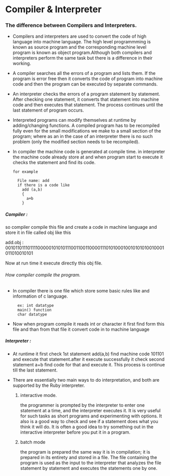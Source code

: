 # Compiler & Interpreter

### The difference between Compilers and Interpreters.

* Compilers and interpreters are used to convert the code of high language into machine language. The high level programmming is known as source program and the corresponding machine level program is known as object program.Although both compilers and interpreters perform the same task but there is a difference in their working.
* A compiler searches all the errors of a program and lists them. If the program is error free then it converts the code of program into machine code and then the program can be executed by separate commands. 
* An interpreter checks the errors of a program statement by statement. After checking one statement, it converts that statement into machine code and then executes that statement. The process continues until the last statement of program occurs.
* Interpreted programs can modify themselves at runtime by adding/changing functions. A compiled program has to be recompiled fully even for the small modifications we make to a small section of the program; where as an in the case of an interpreter there is no such problem (only the modified section needs to be recompiled).
* In compiler the machine code is generated at compile time. in interpreter the machine code already store at and when program start to execute it checks the statement and find its code. 

      for example 
          
        File name: add 
        if there is a code like
          add (a,b)
          {
            a+b
          }  

##### Compiler :
so compiler compile this file and create a code in machine language and store it in file called obj like this
      
add.obj : 00101101110111100000101010111001100110000111010100010010101010010001011010010101

Now at run time it execute directly this obj file.

###### How compiler compile the program.
* In compiler there is one file which store some basic rules like and information of c language.
        
        ex: int datatype
        main() function
        char datatype
* Now when program compile it reads int or character it first find form this file  and than from that file it convert code in to machine language

##### Interpreter :
        
* At runtime it first check 1st statement add(a,b) find machine code 101101 and execute that statement.after it execute successfully it check second statement a+b find code for that and execute it. This process is continue till the last statement.
 
* There are essentially two main ways to do interpretation, and both are supported by the Ruby interpreter. 

    1.  interactive mode.

        the programmer is prompted by the interpreter to enter one statement at a time, and the interpreter executes it. It is very useful for such tasks as short programs and experimenting with options. It also is a good way to check and see if a statement does what you think it will do. It is often a good idea to try something out in the interactive interpreter before you put it in a program.
    
    2.  batch mode 

        the program is prepared the same way it is in compilation; it is prepared in its entirety and stored in a file. The file containing the program is used as the input to the interpreter that analyzes the file statement by statement and executes the statements one by one.    
